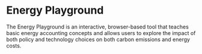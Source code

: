 # Energy Playground

The Energy Playground is an interactive, browser-based tool that teaches basic energy accounting concepts and allows users to explore the impact of both policy and technology choices on both carbon emissions and energy costs.
